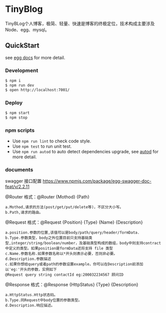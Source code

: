 # TinyBlog

TinyBLog个人博客，极简、轻量、快速是博客的终极定位，技术构成主要涉及Node、egg、mysql。

## QuickStart

<!-- add docs here for user -->

see [egg docs][egg] for more detail.

### Development

```bash
$ npm i
$ npm run dev
$ open http://localhost:7001/
```

### Deploy

```bash
$ npm start
$ npm stop
```

### npm scripts

- Use `npm run lint` to check code style.
- Use `npm test` to run unit test.
- Use `npm run autod` to auto detect dependencies upgrade, see [autod](https://www.npmjs.com/package/autod) for more detail.


[egg]: https://eggjs.org

### documents
swagger 接口配置
https://www.npmjs.com/package/egg-swagger-doc-feat/v/2.2.11

@Router
格式：@Router {Mothod} {Path}
```
a.Mothod,请求的方法(post/get/put/delete等)，不区分大小写。
b.Path,请求的路由。
```

@Request
格式：@Request {Position} {Type} {Name} {Description}
```
a.position.参数的位置,该值可以是body/path/query/header/formData.
b.Type.参数类型，body之外位置目前只支持基础类型,integer/string/boolean/number，及基础类型构成的数组，body中则支持contract中定义的类型。如果position是formData还将支持 file 类型
c.Name.参数名称.如果参数名称以*开头则表示必要，否则非必要。
d.Description.参数描述
c.如果你想给query或者path的参数设置example，你可以在Description前添加以'eg:'开头的参数，实例如下
@Request query string contactId eg:200032234567 顾问ID
```

@Response
格式：@Response {HttpStatus} {Type} {Description}
```
a.HttpStatus.Http状态码。
b.Type.同Request中body位置的参数类型。
d.Description.响应描述。
```